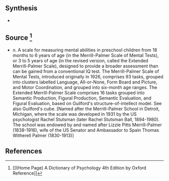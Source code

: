 ## Synthesis
- 
## Source [^1]
- $n$. A scale for measuring mental abilities in preschool children from 18 months to 6 years of age (in the Merrill-Palmer Scale of Mental Tests), or 3 to 5 years of age (in the revised version, called the Extended Merrill-Palmer Scale), designed to provide a broader assessment than can be gained from a conventional IQ test. The Merrill-Palmer Scale of Mental Tests, introduced originally in 1926, comprises 93 tasks, grouped into clusters labelled Language, All-or-None, Form Board and Picture, and Motor Coordination, and grouped into six-month age ranges. The Extended Merrill-Palmer Scale comprises 16 tasks grouped into Semantic Production, Figural Production, Semantic Evaluation, and Figural Evaluation, based on Guilford's structure-of-intellect model. See also Guilford's cube. \[Named after the Merrill-Palmer School in Detroit, Michigan, where the scale was developed in 1931 by the US psychologist Rachel Stutsman (later Rachel Stutsman Ball, 1894-1980). The school was endowed by and named after Lizzie Pitts Merrill-Palmer (1838-1916), wife of the US Senator and Ambassador to Spain Thomas Witherell Palmer (1830-1913)]
## References

[^1]: [[(Home Page) A Dictionary of Psychology 4th Edition by Oxford Reference]]